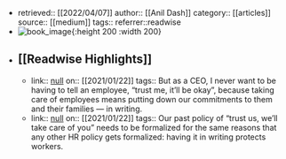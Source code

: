 - retrieved:: [[2022/04/07]]
  author:: [[Anil Dash]]
  category:: [[articles]]
  source:: [[medium]]
  tags:: 
  referrer::readwise
- ![book_image](https://readwise-assets.s3.amazonaws.com/static/images/article0.00998d930354.png){:height 200 :width 200}
- ## [[Readwise Highlights]]
	- link:: [null](null)
	  on:: [[2021/01/22]]
	  tags:: 
	  But as a CEO, I never want to be having to tell an employee, “trust me, it’ll be okay”, because taking care of employees means putting down our commitments to them and their families — in writing.
	- link:: [null](null)
	  on:: [[2021/01/22]]
	  tags:: 
	  Our past policy of “trust us, we’ll take care of you” needs to be formalized for the same reasons that any other HR policy gets formalized: having it in writing protects workers.